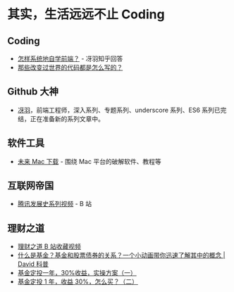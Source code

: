 # 其实，生活远远不止 Coding

## Coding

- [怎样系统地自学前端？](https://www.zhihu.com/question/67467219/answer/253992931) - 冴羽知乎回答
- [那些改变过世界的代码都是怎么写的？](https://mp.weixin.qq.com/s/gf0O9EiMv6Ew8eIAeUAgAw)

## Github 大神

- [冴羽](https://github.com/mqyqingfeng/)，前端工程师，深入系列、专题系列、underscore 系列、ES6 系列已完结，正在准备新的系列文章中。

## 软件工具

- [未来 Mac 下载](https://mac.orsoon.com/) - 围绕 Mac 平台的破解软件、教程等

## 互联网帝国

- [腾讯发展史系列视频](https://space.bilibili.com/267680609/channel/detail?cid=97654) - B 站

## 理财之道

- [理财之道 B 站收藏视频](https://space.bilibili.com/86628629/favlist?fid=919943829&ftype=create)
- [什么是基金？基金和股票债券的关系？一个小动画带你迅速了解其中的概念 | David 科普](https://www.bilibili.com/video/BV1r7411F753)
- [基金定投一年，30%收益，实操方案（一）](https://zhuanlan.zhihu.com/p/59661026)
- [基金定投 1 年，收益 30%，怎么买？（二）](https://zhuanlan.zhihu.com/p/59662099)
